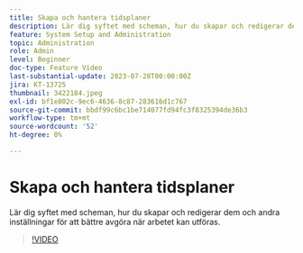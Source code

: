 ```yaml
---
title: Skapa och hantera tidsplaner
description: Lär dig syftet med scheman, hur du skapar och redigerar dem och andra inställningar för att bättre avgöra när arbetet kan utföras.
feature: System Setup and Administration
topic: Administration
role: Admin
level: Beginner
doc-type: Feature Video
last-substantial-update: 2023-07-28T00:00:00Z
jira: KT-13725
thumbnail: 3422184.jpeg
exl-id: bf1e802c-9ec6-4636-8c87-283616d1c767
source-git-commit: bbdf99c6bc1be714077fd94fc3f8325394de36b3
workflow-type: tm+mt
source-wordcount: '52'
ht-degree: 0%

---
```


# Skapa och hantera tidsplaner

Lär dig syftet med scheman, hur du skapar och redigerar dem och andra inställningar för att bättre avgöra när arbetet kan utföras.

>[!VIDEO](https://video.tv.adobe.com/v/3428979/?quality=12&learn=on&enablevpops=1&captions=swe)

